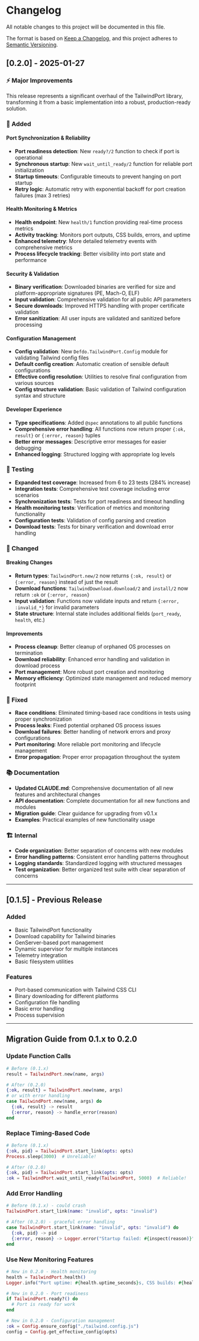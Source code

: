 # Changelog

All notable changes to this project will be documented in this file.

The format is based on [Keep a Changelog](https://keepachangelog.com/en/1.0.0/),
and this project adheres to [Semantic Versioning](https://semver.org/spec/v2.0.0.html).

## [0.2.0] - 2025-01-27

### ⚡ Major Improvements

This release represents a significant overhaul of the TailwindPort library, transforming it from a basic implementation into a robust, production-ready solution.

### 🚀 Added

#### Port Synchronization & Reliability
- **Port readiness detection**: New `ready?/2` function to check if port is operational
- **Synchronous startup**: New `wait_until_ready/2` function for reliable port initialization
- **Startup timeouts**: Configurable timeouts to prevent hanging on port startup
- **Retry logic**: Automatic retry with exponential backoff for port creation failures (max 3 retries)

#### Health Monitoring & Metrics
- **Health endpoint**: New `health/1` function providing real-time process metrics
- **Activity tracking**: Monitors port outputs, CSS builds, errors, and uptime
- **Enhanced telemetry**: More detailed telemetry events with comprehensive metrics
- **Process lifecycle tracking**: Better visibility into port state and performance

#### Security & Validation  
- **Binary verification**: Downloaded binaries are verified for size and platform-appropriate signatures (PE, Mach-O, ELF)
- **Input validation**: Comprehensive validation for all public API parameters
- **Secure downloads**: Improved HTTPS handling with proper certificate validation
- **Error sanitization**: All user inputs are validated and sanitized before processing

#### Configuration Management
- **Config validation**: New `Defdo.TailwindPort.Config` module for validating Tailwind config files
- **Default config creation**: Automatic creation of sensible default configurations
- **Effective config resolution**: Utilities to resolve final configuration from various sources
- **Config structure validation**: Basic validation of Tailwind configuration syntax and structure

#### Developer Experience
- **Type specifications**: Added `@spec` annotations to all public functions
- **Comprehensive error handling**: All functions now return proper `{:ok, result}` or `{:error, reason}` tuples
- **Better error messages**: Descriptive error messages for easier debugging
- **Enhanced logging**: Structured logging with appropriate log levels

### 🧪 Testing
- **Expanded test coverage**: Increased from 6 to 23 tests (284% increase)
- **Integration tests**: Comprehensive test coverage including error scenarios
- **Synchronization tests**: Tests for port readiness and timeout handling  
- **Health monitoring tests**: Verification of metrics and monitoring functionality
- **Configuration tests**: Validation of config parsing and creation
- **Download tests**: Tests for binary verification and download error handling

### 🔧 Changed

#### Breaking Changes
- **Return types**: `TailwindPort.new/2` now returns `{:ok, result}` or `{:error, reason}` instead of just the result
- **Download functions**: `TailwindDownload.download/2` and `install/2` now return `:ok` or `{:error, reason}`
- **Input validation**: Functions now validate inputs and return `{:error, :invalid_*}` for invalid parameters
- **State structure**: Internal state includes additional fields (`port_ready`, `health`, etc.)

#### Improvements
- **Process cleanup**: Better cleanup of orphaned OS processes on termination
- **Download reliability**: Enhanced error handling and validation in download process
- **Port management**: More robust port creation and monitoring
- **Memory efficiency**: Optimized state management and reduced memory footprint

### 🐛 Fixed
- **Race conditions**: Eliminated timing-based race conditions in tests using proper synchronization
- **Process leaks**: Fixed potential orphaned OS process issues
- **Download failures**: Better handling of network errors and proxy configurations
- **Port monitoring**: More reliable port monitoring and lifecycle management
- **Error propagation**: Proper error propagation throughout the system

### 📚 Documentation
- **Updated CLAUDE.md**: Comprehensive documentation of all new features and architectural changes
- **API documentation**: Complete documentation for all new functions and modules
- **Migration guide**: Clear guidance for upgrading from v0.1.x
- **Examples**: Practical examples of new functionality usage

### 🏗️ Internal
- **Code organization**: Better separation of concerns with new modules
- **Error handling patterns**: Consistent error handling patterns throughout
- **Logging standards**: Standardized logging with structured messages
- **Test organization**: Better organized test suite with clear separation of concerns

---

## [0.1.5] - Previous Release

### Added
- Basic TailwindPort functionality
- Download capability for Tailwind binaries
- GenServer-based port management
- Dynamic supervisor for multiple instances
- Telemetry integration
- Basic filesystem utilities

### Features
- Port-based communication with Tailwind CSS CLI
- Binary downloading for different platforms
- Configuration file handling
- Basic error handling
- Process supervision

---

## Migration Guide from 0.1.x to 0.2.0

### Update Function Calls
```elixir
# Before (0.1.x)
result = TailwindPort.new(name, args)

# After (0.2.0)
{:ok, result} = TailwindPort.new(name, args)
# or with error handling
case TailwindPort.new(name, args) do
  {:ok, result} -> result
  {:error, reason} -> handle_error(reason)
end
```

### Replace Timing-Based Code
```elixir
# Before (0.1.x)
{:ok, pid} = TailwindPort.start_link(opts: opts)
Process.sleep(3000)  # Unreliable!

# After (0.2.0)
{:ok, pid} = TailwindPort.start_link(opts: opts)
:ok = TailwindPort.wait_until_ready(TailwindPort, 5000)  # Reliable!
```

### Add Error Handling
```elixir
# Before (0.1.x) - could crash
TailwindPort.start_link(name: "invalid", opts: "invalid")

# After (0.2.0) - graceful error handling
case TailwindPort.start_link(name: "invalid", opts: "invalid") do
  {:ok, pid} -> pid
  {:error, reason} -> Logger.error("Startup failed: #{inspect(reason)}")
end
```

### Use New Monitoring Features
```elixir
# New in 0.2.0 - Health monitoring
health = TailwindPort.health()
Logger.info("Port uptime: #{health.uptime_seconds}s, CSS builds: #{health.css_builds}")

# New in 0.2.0 - Port readiness
if TailwindPort.ready?() do
  # Port is ready for work
end

# New in 0.2.0 - Configuration management
:ok = Config.ensure_config("./tailwind.config.js")
config = Config.get_effective_config(opts)
```
